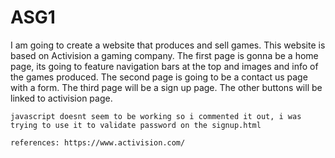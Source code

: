# ASG1

<p>
    I am going to create a website that produces and sell games.
    This website is based on Activision a gaming company.
    The first page is gonna be a home page, its going to feature navigation bars at the top and images and info of the games produced.
    The second page is going to be a contact us page with a form.
    The third page will be a sign up page.
    The other buttons will be linked to activision page.

    javascript doesnt seem to be working so i commented it out, i was trying to use it to validate password on the signup.html

    references: https://www.activision.com/
</p>
